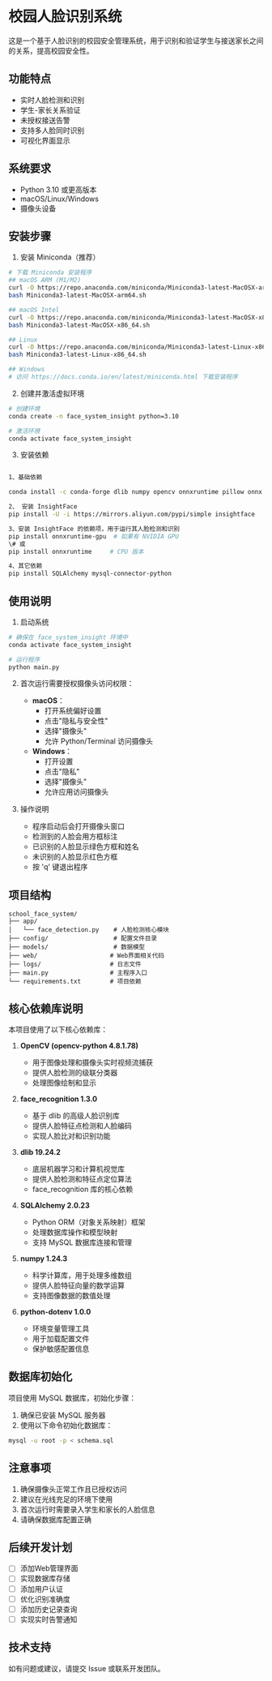 # 校园人脸识别系统

这是一个基于人脸识别的校园安全管理系统，用于识别和验证学生与接送家长之间的关系，提高校园安全性。

## 功能特点

- 实时人脸检测和识别
- 学生-家长关系验证
- 未授权接送告警
- 支持多人脸同时识别
- 可视化界面显示

## 系统要求

- Python 3.10 或更高版本
- macOS/Linux/Windows
- 摄像头设备

## 安装步骤

1. 安装 Miniconda（推荐）
```bash
# 下载 Miniconda 安装程序
## macOS ARM (M1/M2)
curl -O https://repo.anaconda.com/miniconda/Miniconda3-latest-MacOSX-arm64.sh
bash Miniconda3-latest-MacOSX-arm64.sh

## macOS Intel
curl -O https://repo.anaconda.com/miniconda/Miniconda3-latest-MacOSX-x86_64.sh
bash Miniconda3-latest-MacOSX-x86_64.sh

## Linux
curl -O https://repo.anaconda.com/miniconda/Miniconda3-latest-Linux-x86_64.sh
bash Miniconda3-latest-Linux-x86_64.sh

## Windows
# 访问 https://docs.conda.io/en/latest/miniconda.html 下载安装程序
```

2. 创建并激活虚拟环境
```bash
# 创建环境
conda create -n face_system_insight python=3.10

# 激活环境
conda activate face_system_insight
```

3. 安装依赖
```bash

1、基础依赖

conda install -c conda-forge dlib numpy opencv onnxruntime pillow onnx face_recognition

2、 安装 InsightFace
pip install -U -i https://mirrors.aliyun.com/pypi/simple insightface

3、安装 InsightFace 的依赖项，用于运行其人脸检测和识别
pip install onnxruntime-gpu  # 如果有 NVIDIA GPU
\# 或
pip install onnxruntime     # CPU 版本

4、其它依赖
pip install SQLAlchemy mysql-connector-python
```

## 使用说明

1. 启动系统
```bash
# 确保在 face_system_insight 环境中
conda activate face_system_insight

# 运行程序
python main.py
```

2. 首次运行需要授权摄像头访问权限：
   - **macOS**：
     - 打开系统偏好设置
     - 点击"隐私与安全性"
     - 选择"摄像头"
     - 允许 Python/Terminal 访问摄像头
   - **Windows**：
     - 打开设置
     - 点击"隐私"
     - 选择"摄像头"
     - 允许应用访问摄像头

3. 操作说明
   - 程序启动后会打开摄像头窗口
   - 检测到的人脸会用方框标注
   - 已识别的人脸显示绿色方框和姓名
   - 未识别的人脸显示红色方框
   - 按 'q' 键退出程序

## 项目结构

```
school_face_system/
├── app/
│   └── face_detection.py    # 人脸检测核心模块
├── config/                  # 配置文件目录
├── models/                  # 数据模型
├── web/                    # Web界面相关代码
├── logs/                   # 日志文件
├── main.py                 # 主程序入口
└── requirements.txt        # 项目依赖
```

## 核心依赖库说明

本项目使用了以下核心依赖库：

1. **OpenCV (opencv-python 4.8.1.78)**
   - 用于图像处理和摄像头实时视频流捕获
   - 提供人脸检测的级联分类器
   - 处理图像绘制和显示

2. **face_recognition 1.3.0**
   - 基于 dlib 的高级人脸识别库
   - 提供人脸特征点检测和人脸编码
   - 实现人脸比对和识别功能

3. **dlib 19.24.2**
   - 底层机器学习和计算机视觉库
   - 提供人脸检测和特征点定位算法
   - face_recognition 库的核心依赖

4. **SQLAlchemy 2.0.23**
   - Python ORM（对象关系映射）框架
   - 处理数据库操作和模型映射
   - 支持 MySQL 数据库连接和管理

5. **numpy 1.24.3**
   - 科学计算库，用于处理多维数组
   - 提供人脸特征向量的数学运算
   - 支持图像数据的数值处理

6. **python-dotenv 1.0.0**
   - 环境变量管理工具
   - 用于加载配置文件
   - 保护敏感配置信息

## 数据库初始化

项目使用 MySQL 数据库，初始化步骤：

1. 确保已安装 MySQL 服务器
2. 使用以下命令初始化数据库：
```bash
mysql -u root -p < schema.sql
``` 


## 注意事项

1. 确保摄像头正常工作且已授权访问
2. 建议在光线充足的环境下使用
3. 首次运行时需要录入学生和家长的人脸信息
4. 请确保数据库配置正确

## 后续开发计划

- [ ] 添加Web管理界面
- [ ] 实现数据库存储
- [ ] 添加用户认证
- [ ] 优化识别准确度
- [ ] 添加历史记录查询
- [ ] 实现实时告警通知

## 技术支持

如有问题或建议，请提交 Issue 或联系开发团队。